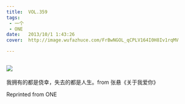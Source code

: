 ```yaml
---
title:	VOL.359
tags:
 - 一个
 - ONE
date:	2013/10/1 1:43:26
cover:	http://image.wufazhuce.com/FrBwNGOL_qCPLV164I0H8Iv1rqMV

---
```

![](http://image.wufazhuce.com/FrBwNGOL_qCPLV164I0H8Iv1rqMV)
---

我拥有的都是侥幸，失去的都是人生。from 张悬《关于我爱你》
 
Reprinted from ONE
